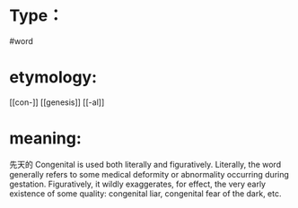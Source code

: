 # Type：
#word 
# etymology: 
[[con-]]
[[genesis]]
[[-al]]
# meaning: 
先天的
Congenital is used both literally and figuratively. Literally, the word generally refers to some medical deformity or abnormality occurring during gestation. Figuratively, it wildly exaggerates, for effect, the very early existence of some quality: congenital liar, congenital fear of the dark, etc.